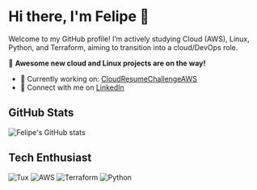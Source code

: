 # Hi there, I'm Felipe 👋

Welcome to my GitHub profile! I’m actively studying Cloud (AWS), Linux, Python, and Terraform, aiming to transition into a cloud/DevOps role.

🚀 **Awesome new cloud and Linux projects are on the way!**

- 🌱 Currently working on: [CloudResumeChallengeAWS](https://github.com/felipecostacouto/CloudResumeChallengeAWS)
- 💬 Connect with me on [LinkedIn](https://www.linkedin.com/in/felipe-monteiro-costa-couto-841582188/)

## GitHub Stats

![Felipe's GitHub stats](https://github-readme-stats.vercel.app/api?username=felipecostacouto&show_icons=true&hide_title=true&hide=prs&count_private=true&theme=radical)

## Tech Enthusiast

![Tux](https://img.shields.io/badge/Linux-Tux-black?style=flat&logo=linux&logoColor=white) ![AWS](https://img.shields.io/badge/AWS-Cloud%20Computing-232F3E?style=flat&logo=amazon-aws&logoColor=white) ![Terraform](https://img.shields.io/badge/Terraform-8C3D8B?style=flat&logo=terraform&logoColor=white) ![Python](https://img.shields.io/badge/Python-Programming%20Language-306998?style=flat&logo=python&logoColor=white)
